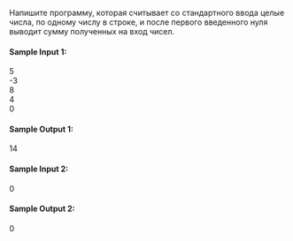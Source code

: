 Напишите программу, которая считывает со стандартного ввода целые числа, по одному числу в строке, и после первого
введенного нуля выводит сумму полученных на вход чисел.

#### Sample Input 1:

5  
-3  
8  
4  
0

#### Sample Output 1:

14

#### Sample Input 2:

0

#### Sample Output 2:

0